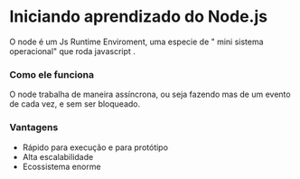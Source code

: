 # Iniciando aprendizado do Node.js

O node é um Js Runtime Enviroment, uma especie de " mini sistema operacional" que roda javascript .
### Como ele funciona
O node trabalha de maneira assíncrona, ou seja fazendo mas de um evento de cada vez, e sem ser bloqueado.
### Vantagens
- Rápido para execução e para protótipo
- Alta escalabilidade
- Ecossistema enorme

